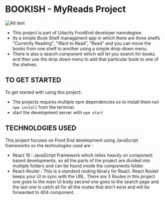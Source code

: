 # BOOKISH - MyReads Project

![Alt text](/src/images/bookish.png "Bookish")

* This project is part of Udacity FrontEnd developer nanodegree.
* Its a simple Book Shelf managament app in which there are three shelfs "Currently Reading", "Want to Read", "Read" and you can move the books from one shelf to another using a simple drop-down menu.
* There is also a search component which will let you search for books and then use the drop down menu to add that particular book to one of the shelves. 

## TO GET STARTED

To get started with using this project:

* The projects requires multiple npm dependencies so to install them run `npm install` from the terminal.
* start the development server with `npm start`

## TECHNOLOGIES USED

This project focuses on Front End development using JavaScript frameworks so the technologies used are :

* React 16 : JavaScript Framework which relies heavily on component based developments, so all the parts of the project are divided into multiple folders and can be     found inside the components folder.
* React-Router : This is a standard routing library for React. React Router keeps your UI in sync with the URL. There are 3 Routes in this project one goes to the       main UI body second one goes to the search page and the last one is catch all for all the routes that don't exist and will be forwarded to 404 component.